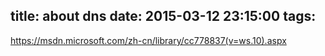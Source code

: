 title: about dns
date: 2015-03-12 23:15:00
tags:
---

https://msdn.microsoft.com/zh-cn/library/cc778837(v=ws.10).aspx
